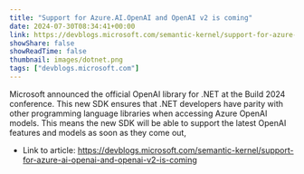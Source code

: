 ```yaml
---
title: "Support for Azure.AI.OpenAI and OpenAI v2 is coming"
date: 2024-07-30T08:34:41+00:00
link: https://devblogs.microsoft.com/semantic-kernel/support-for-azure-ai-openai-and-openai-v2-is-coming
showShare: false
showReadTime: false
thumbnail: images/dotnet.png
tags: ["devblogs.microsoft.com"]
---
```

Microsoft announced the official OpenAI library for .NET at the Build 2024 conference. This new SDK ensures that .NET developers have parity with other programming language libraries when accessing Azure OpenAI models. This means the new SDK will be able to support the latest OpenAI features and models as soon as they come out,

- Link to article: https://devblogs.microsoft.com/semantic-kernel/support-for-azure-ai-openai-and-openai-v2-is-coming